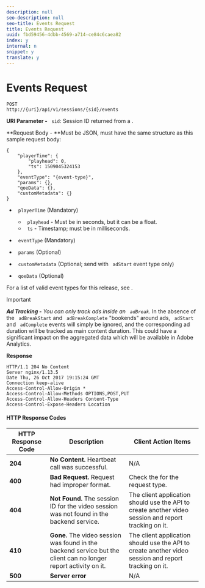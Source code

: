 ```yaml
---
description: null
seo-description: null
seo-title: Events Request
title: Events Request
uuid: fbd59456-4dbb-4569-a714-ce84c6caea82
index: y
internal: n
snippet: y
translate: y
---
```


# Events Request


```
POST 
http://{uri}/api/v1/sessions/{sid}/events 

```


**URI Parameter -** ` sid`: Session ID returned from a [](../../c_vhl_col-api_overview/mc-api-ref/c_vhl_col-api_ref_sessions_req.md).

**Request Body - **Must be JSON, must have the same structure as this sample request body: 


```
{ 
    "playerTime": { 
        "playhead": 0, 
        "ts": 1509045324153 
    }, 
    "eventType": "{event-type}", 
    "params": {}, 
    "qoeData": {}, 
    "customMetadata": {} 
}
```

* ` playerTime` (Mandatory) 
    * ` playhead` - Must be in seconds, but it can be a float.
    * ` ts` - Timestamp; must be in milliseconds.

* ` eventType` (Mandatory)
* ` params` (Optional)
* ` customMetadata` (Optional; send with ` adStart` event type only)
* ` qoeData` (Optional)


For a list of valid event types for this release, see [](../../c_vhl_col-api_overview/mc-api-ref/c_vhl_col-api_ref_event_types.md).


>[!IMPORTANT]
>
>***Ad Tracking -** You can only track ads inside an ` adBreak`*. In the absence of the ` adBreakStart` and ` adBreakComplete` "bookends" around ads, ` adStart` and ` adComplete` events will simply be ignored, and the corresponding ad duration will be tracked as main content duration. This could have a significant impact on the aggregated data which will be available in Adobe Analytics.




**Response**

```
HTTP/1.1 204 No Content 
Server nginx/1.13.5 
Date Thu, 26 Oct 2017 19:15:24 GMT 
Connection keep-alive 
Access-Control-Allow-Origin * 
Access-Control-Allow-Methods OPTIONS,POST,PUT 
Access-Control-Allow-Headers Content-Type 
Access-Control-Expose-Headers Location
```

#### HTTP Response Codes
|  HTTP Response Code  | Description  | Client Action Items  |
|---|---|---|
|  **204** | **No Content.** Heartbeat call was successful.  | N/A  |
|  **400** | **Bad Request.** Request had improper format.  | Check the [](../../c_vhl_col-api_overview/mc-api-ref/c_vhl_col-api_ref_json_validation.md) for the request type.  |
|  **404** | **Not Found.** The session ID for the video session was not found in the backend service.  | The client application should use the [](../../c_vhl_col-api_overview/mc-api-ref/c_vhl_col-api_ref_sessions_req.md) API to create another video session and report tracking on it.  |
|  **410** | **Gone.** The video session was found in the backend service but the client can no longer report activity on it.  | The client application should use the [](../../c_vhl_col-api_overview/mc-api-ref/c_vhl_col-api_ref_sessions_req.md) API to create another video session and report tracking on it.  |
|  **500** | **Server error** | N/A  |

